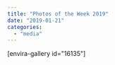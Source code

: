 ```yaml
---
title: "Photos of the Week 2019"
date: "2019-01-21"
categories: 
  - "media"
---
```


\[envira-gallery id="16135"\]
